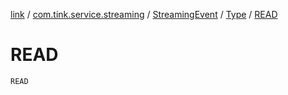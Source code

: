[link](../../../index.md) / [com.tink.service.streaming](../../index.md) / [StreamingEvent](../index.md) / [Type](index.md) / [READ](./-r-e-a-d.md)

# READ

`READ`
